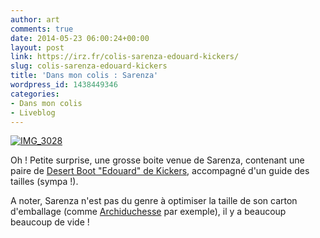 ```yaml
---
author: art
comments: true
date: 2014-05-23 06:00:24+00:00
layout: post
link: https://irz.fr/colis-sarenza-edouard-kickers/
slug: colis-sarenza-edouard-kickers
title: 'Dans mon colis : Sarenza'
wordpress_id: 1438449346
categories:
- Dans mon colis
- Liveblog
---
```


[![IMG_3028](https://static.irz.fr/2014/05/IMG_3028-640x480.jpg)](http://irz.fr/colis-sarenza-edouard-kickers/img_3028/)

Oh ! Petite surprise, une grosse boite venue de Sarenza, contenant une paire de [Desert Boot "Edouard" de Kickers](http://www.sarenza.com/kickers-edouard-s2490-p0000087802), accompagné d'un guide des tailles (sympa !).

A noter, Sarenza n'est pas du genre à optimiser la taille de son carton d'emballage (comme [Archiduchesse](http://irz.fr/colis-archiduchesse/) par exemple), il y a beaucoup beaucoup de vide !
